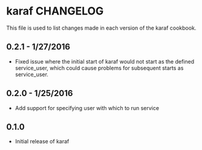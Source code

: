 karaf CHANGELOG
===============

This file is used to list changes made in each version of the karaf cookbook.

0.2.1 - 1/27/2016
-----
- Fixed issue where the initial start of karaf would not start as the defined service_user, which could cause problems for subsequent starts as service_user.

0.2.0 - 1/25/2016
-----
- Add support for specifying user with which to run service

0.1.0
-----
- Initial release of karaf
